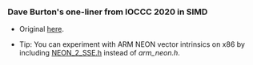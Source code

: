 ### Dave Burton's one-liner from IOCCC 2020 in SIMD

* Original [here](https://github.com/ioccc-src/winner/tree/main/2020/burton).

* Tip: You can experiment with ARM NEON vector intrinsics on x86 by including [NEON_2_SSE.h](https://github.com/intel/ARM_NEON_2_x86_SSE) instead of *arm_neon.h*.
